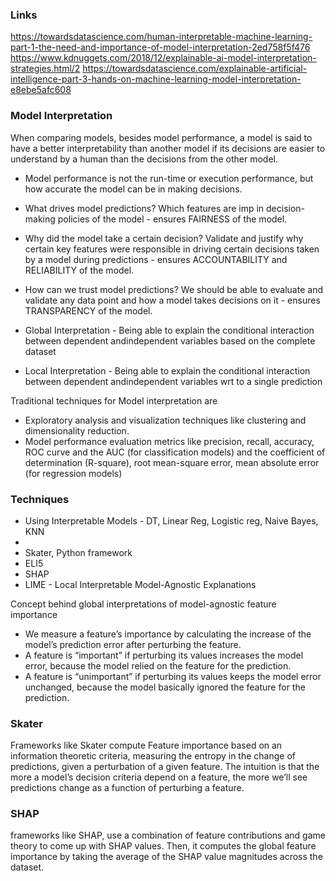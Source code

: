 ### Links
https://towardsdatascience.com/human-interpretable-machine-learning-part-1-the-need-and-importance-of-model-interpretation-2ed758f5f476
https://www.kdnuggets.com/2018/12/explainable-ai-model-interpretation-strategies.html/2
https://towardsdatascience.com/explainable-artificial-intelligence-part-3-hands-on-machine-learning-model-interpretation-e8ebe5afc608



### Model Interpretation
When comparing models, besides model performance, a model is said to have a better interpretability than another model if its decisions are easier to understand by a human than the decisions from the other model.
* Model performance is not the run-time or execution performance, but how accurate the model can be in making decisions.
* What drives model predictions? Which features are imp in decision-making policies of the model - ensures FAIRNESS of the model.
* Why did the model take a certain decision? Validate and justify why certain key features were responsible in driving certain decisions taken by a model during predictions - ensures ACCOUNTABILITY and RELIABILITY of the model.
* How can we trust model predictions? We should be able to evaluate and validate any data point and how a model takes decisions on it - ensures TRANSPARENCY of the model.

* Global Interpretation - Being able to explain the conditional interaction between dependent andindependent variables based on the complete dataset
* Local Interpretation - Being able to explain the conditional interaction between dependent andindependent variables wrt to a single prediction

Traditional techniques for Model interpretation are 
* Exploratory analysis and visualization techniques like clustering and dimensionality reduction.
* Model performance evaluation metrics like precision, recall, accuracy, ROC curve and the AUC (for classification models) and the coefficient of determination (R-square), root mean-square error, mean absolute error (for regression models)


### Techniques
* Using Interpretable Models - DT, Linear Reg, Logistic reg, Naive Bayes, KNN
* 
* Skater, Python framework
* ELI5
* SHAP
* LIME - Local Interpretable Model-Agnostic Explanations

Concept behind global interpretations of model-agnostic feature importance
* We measure a feature’s importance by calculating the increase of the model’s prediction error after perturbing the feature.
* A feature is “important” if perturbing its values increases the model error, because the model relied on the feature for the prediction.
* A feature is “unimportant” if perturbing its values keeps the model error unchanged, because the model basically ignored the feature for the prediction.

### Skater
Frameworks like Skater compute Feature importance based on an information theoretic criteria, measuring the entropy in the change of predictions, given a perturbation of a given feature. The intuition is that the more a model’s decision criteria depend on a feature, the more we’ll see predictions change as a function of perturbing a feature. 

### SHAP
frameworks like SHAP, use a combination of feature contributions and game theory to come up with SHAP values. Then, it computes the global feature importance by taking the average of the SHAP value magnitudes across the dataset. 







